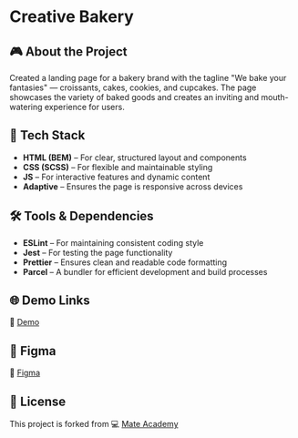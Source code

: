 # Creative Bakery

## 🎮 About the Project
Created a landing page for a bakery brand with the tagline "We bake your fantasies" — croissants, cakes, cookies, and cupcakes. The page showcases the variety of baked goods and creates an inviting and mouth-watering experience for users.

## 🚀 Tech Stack
- **HTML (BEM)** – For clear, structured layout and components
- **CSS (SCSS)** – For flexible and maintainable styling
- **JS** – For interactive features and dynamic content
- **Adaptive** – Ensures the page is responsive across devices

## 🛠️ Tools & Dependencies
- **ESLint** – For maintaining consistent coding style
- **Jest** – For testing the page functionality
- **Prettier** – Ensures clean and readable code formatting
- **Parcel** – A bundler for efficient development and build processes

## 🌐 Demo Links
🔗 [Demo](https://AndriiZakharenko.github.io/creative-bakery/)

## 🎨 Figma
🔗 [Figma](https://www.figma.com/file/dY3izAm0Vspsmra4lQWQIP/Bakerlab-FE-students?node-id=0%3A1)

## 📜 License
This project is forked from 💻 [Mate Academy](https://github.com/mate-academy/layout_creativeBakery)
